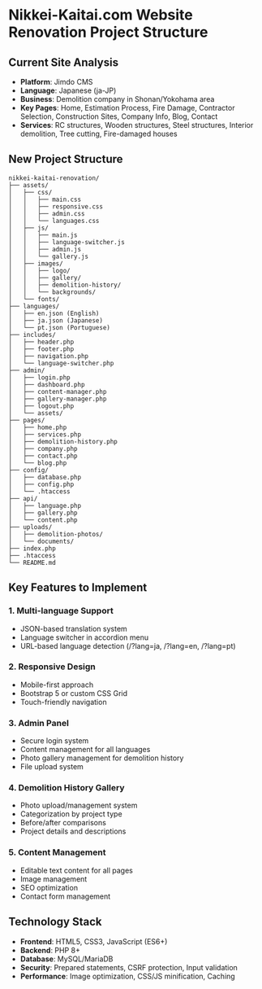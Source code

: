 # Nikkei-Kaitai.com Website Renovation Project Structure

## Current Site Analysis
- **Platform**: Jimdo CMS
- **Language**: Japanese (ja-JP)
- **Business**: Demolition company in Shonan/Yokohama area
- **Key Pages**: Home, Estimation Process, Fire Damage, Contractor Selection, Construction Sites, Company Info, Blog, Contact
- **Services**: RC structures, Wooden structures, Steel structures, Interior demolition, Tree cutting, Fire-damaged houses

## New Project Structure

```
nikkei-kaitai-renovation/
├── assets/
│   ├── css/
│   │   ├── main.css
│   │   ├── responsive.css
│   │   ├── admin.css
│   │   └── languages.css
│   ├── js/
│   │   ├── main.js
│   │   ├── language-switcher.js
│   │   ├── admin.js
│   │   └── gallery.js
│   ├── images/
│   │   ├── logo/
│   │   ├── gallery/
│   │   ├── demolition-history/
│   │   └── backgrounds/
│   └── fonts/
├── languages/
│   ├── en.json (English)
│   ├── ja.json (Japanese)
│   └── pt.json (Portuguese)
├── includes/
│   ├── header.php
│   ├── footer.php
│   ├── navigation.php
│   └── language-switcher.php
├── admin/
│   ├── login.php
│   ├── dashboard.php
│   ├── content-manager.php
│   ├── gallery-manager.php
│   ├── logout.php
│   └── assets/
├── pages/
│   ├── home.php
│   ├── services.php
│   ├── demolition-history.php
│   ├── company.php
│   ├── contact.php
│   └── blog.php
├── config/
│   ├── database.php
│   ├── config.php
│   └── .htaccess
├── api/
│   ├── language.php
│   ├── gallery.php
│   └── content.php
├── uploads/
│   ├── demolition-photos/
│   └── documents/
├── index.php
├── .htaccess
└── README.md
```

## Key Features to Implement

### 1. Multi-language Support
- JSON-based translation system
- Language switcher in accordion menu
- URL-based language detection (/?lang=ja, /?lang=en, /?lang=pt)

### 2. Responsive Design
- Mobile-first approach
- Bootstrap 5 or custom CSS Grid
- Touch-friendly navigation

### 3. Admin Panel
- Secure login system
- Content management for all languages
- Photo gallery management for demolition history
- File upload system

### 4. Demolition History Gallery
- Photo upload/management system
- Categorization by project type
- Before/after comparisons
- Project details and descriptions

### 5. Content Management
- Editable text content for all pages
- Image management
- SEO optimization
- Contact form management

## Technology Stack
- **Frontend**: HTML5, CSS3, JavaScript (ES6+)
- **Backend**: PHP 8+
- **Database**: MySQL/MariaDB
- **Security**: Prepared statements, CSRF protection, Input validation
- **Performance**: Image optimization, CSS/JS minification, Caching
